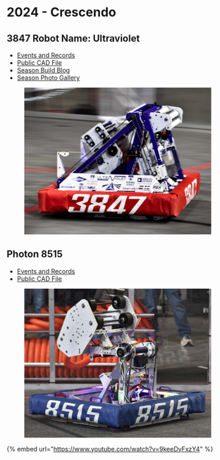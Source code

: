 # 2024 - Crescendo&#x20;

## 3847 **Robot Name: Ultraviolet**

* [Events and Records](https://www.thebluealliance.com/team/3847/2024)
* [Public CAD File](https://2024cad.spectrum3847.org/)
* [Season Build Blog](https://www.chiefdelphi.com/t/spectrum-3847-build-blog-2024/447471?u=allengregoryiv)
* [Season Photo Gallery](https://photos.spectrum3847.org/2024-FRC)

<figure><img src="../.gitbook/assets/3847 Ultraviolet Card Photo.jpg" alt=""><figcaption></figcaption></figure>

## Photon 8515

* [Events and Records](https://www.thebluealliance.com/team/8515/2024)
* [Public CAD File](https://cad.onshape.com/documents/b6dec321d434a78b0c8b1f4a/w/e95933a4dd5ad878cfc66b01/e/859bb1936bab88d5ad4c5333)

<figure><img src="../.gitbook/assets/image (1) (1) (1) (1) (1) (1) (1) (1) (1).png" alt=""><figcaption></figcaption></figure>

{% embed url="https://www.youtube.com/watch?v=9keeDyFxzY4" %}
